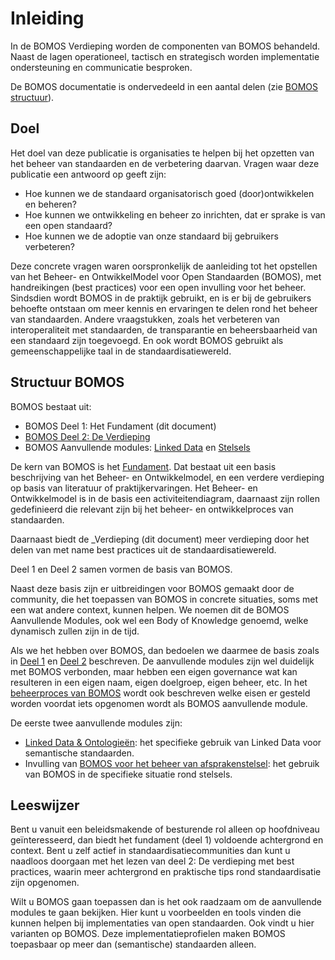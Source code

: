# Inleiding

In de BOMOS Verdieping worden de componenten van BOMOS behandeld. Naast de
lagen operationeel, tactisch en strategisch worden implementatie ondersteuning
en communicatie besproken.

De BOMOS documentatie is ondervedeeld in een aantal delen
(zie [BOMOS structuur](#structuur-bomos)).

## Doel

Het doel van deze publicatie is organisaties te helpen bij het
opzetten van het beheer van standaarden en de verbetering
daarvan. Vragen waar deze publicatie een antwoord op geeft zijn:

* Hoe kunnen we de standaard organisatorisch goed (door)ontwikkelen en beheren?
* Hoe kunnen we ontwikkeling en beheer zo inrichten, dat er sprake is van een open standaard?
* Hoe kunnen we de adoptie van onze standaard bij gebruikers verbeteren?

Deze concrete vragen waren oorspronkelijk de aanleiding tot het
opstellen van het Beheer- en OntwikkelModel voor Open Standaarden
(BOMOS), met handreikingen (best practices) voor een open invulling
voor het beheer. Sindsdien wordt BOMOS in de praktijk gebruikt, en is
er bij de gebruikers behoefte ontstaan om meer kennis en ervaringen te
delen rond het beheer van standaarden.  Andere vraagstukken, zoals het
verbeteren van interoperaliteit met standaarden, de transparantie en
beheersbaarheid van een standaard zijn toegevoegd. En ook wordt BOMOS
gebruikt als gemeenschappelijke taal in de standaardisatiewereld.

## Structuur BOMOS

BOMOS bestaat uit:
* BOMOS Deel 1: Het Fundament (dit document)
* [BOMOS Deel 2: De Verdieping](https://logius-standaarden.github.io/BOMOS-Verdieping)
* BOMOS Aanvullende modules: [Linked Data](https://logius-standaarden.github.io/BOMOS-LinkedData) en [Stelsels](https://logius-standaarden.github.io/BOMOS-Stelsels)

De kern van BOMOS is het [Fundament](https://logius-standaarden.github.io/BOMOS-Fundament). Dat bestaat uit een basis
beschrijving van het Beheer- en Ontwikkelmodel, en een verdere
verdieping op basis van literatuur of praktijkervaringen.  Het Beheer-
en Ontwikkelmodel is in de basis een activiteitendiagram, daarnaast
zijn rollen gedefinieerd die relevant zijn bij het beheer- en
ontwikkelproces van standaarden.

Daarnaast biedt de _Verdieping (dit document) meer verdieping door het delen 
van met name best practices uit de standaardisatiewereld.

Deel 1 en Deel 2 samen vormen de basis van BOMOS.

Naast deze basis zijn er uitbreidingen voor BOMOS gemaakt door de
community, die het toepassen van BOMOS in concrete situaties, soms met
een wat andere context, kunnen helpen. We noemen dit de BOMOS
Aanvullende Modules, ook wel een Body of Knowledge genoemd, welke
dynamisch zullen zijn in de tijd.

Als we het hebben over BOMOS, dan bedoelen we daarmee de basis zoals
in [Deel 1](https://logius-standaarden.github.io/BOMOS-Fundament) en [Deel
2](https://logius-standaarden.github.io/BOMOS-Verdieping)
beschreven. De aanvullende modules zijn wel duidelijk met BOMOS
verbonden, maar hebben een eigen governance wat kan resulteren in een
eigen naam, eigen doelgroep, eigen beheer, etc. In het
[beheerproces van BOMOS](#het-beheer-en-ontwikkelmodel-onderwerpen-voor-ontwikkeling-en-beheer)
wordt ook beschreven welke eisen er gesteld worden voordat
iets opgenomen wordt als BOMOS aanvullende module.

 De eerste twee aanvullende modules zijn:
-	[Linked Data & Ontologieën](https://logius-standaarden.github.io/BOMOS-LinkedData):
  het specifieke gebruik van Linked Data voor semantische standaarden.
-	Invulling van [BOMOS voor het beheer van afsprakenstelsel](https://logius-standaarden.github.io/BOMOS-Stelsels): het gebruik van BOMOS in de specifieke situatie rond stelsels.

## Leeswijzer

Bent u vanuit een beleidsmakende of besturende rol alleen op
hoofdniveau geïnteresseerd, dan biedt het fundament (deel 1) voldoende
achtergrond en context. Bent u zelf actief in
standaardisatiecommunities dan kunt u naadloos doorgaan met het lezen
van deel 2: De verdieping met best practices, waarin meer achtergrond
en praktische tips rond standaardisatie zijn opgenomen.

Wilt u BOMOS gaan toepassen dan is het ook raadzaam om de aanvullende
modules te gaan bekijken. Hier kunt u voorbeelden en tools vinden die
kunnen helpen bij implementaties van open standaarden. Ook vindt u
hier varianten op BOMOS. Deze implementatieprofielen maken BOMOS
toepasbaar op meer dan (semantische) standaarden alleen.
